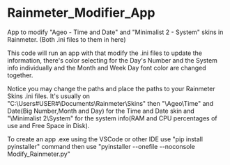 # Rainmeter_Modifier_App
App to modify "Ageo - Time and Date" and "Minimalist 2 - System" skins in Rainmeter. (Both .ini files to them in here)

This code will run an app with that modify the .ini files to update the information, there's color selecting for the Day's Number and the System info individually and the Month and Week Day font color are changed together.

Notice you may change the paths and place the paths to your Rainmeter Skins .ini files. It's usually on "C:\Users\#USER#\Documents\Rainmeter\Skins" then "\Ageo\Time" and Date(Big Number,Month and Day) for the Time and Date skin and "\Minimalist 2\System" for the system info(RAM and CPU percentages of use and Free Space in Disk).

To create an app .exe using the VSCode or other IDE use "pip install pyinstaller" command then use "pyinstaller --onefile --noconsole Modify_Rainmeter.py"
